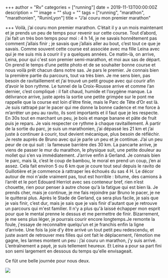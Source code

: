 +++
author = "Rv"
categories = ["running"]
date = 2019-11-13T00:00:00Z
description = ""
image = ""
slug = ""
tags = ["running", "marathon", "marathonien", "RuninLyon"]
title = "J’ai couru mon premier marathon"

+++
Voilà, j’ai couru mon premier marathon. C’était il y a un mois maintenant et je prends un peu de temps pour revenir sur cette course. Tout d’abord, j’ai fait un très bon temps pour moi : 4 h 14, je ne savais honnêtement pas comment j’allais finir ; je savais que j’allais aller au bout, c’est tout ce que je savais. Comme souvent cette course est associée avec ma fille Leina avec qui je me suis mis à courir il y a quelques années. Ce matin-là, on arrive, Leina, pour qui c'est son premier semi-marathon, et moi aux sas de départ. On prend le temps d’une petite photo et de se souhaiter bonne course et nous voilà prêt chacun dans notre sas. Je pars le premier. Je connais bien la première partie du parcours, tout va très bien. Je me sens bien, pas besoin de ravitaillement et j’ai trouvé un petit groupe avec qui courir afin d’avoir le bon rythme. Le tunnel de la Croix-Rousse arrive et comme l’an dernier, c’est compliqué : il fait chaud, humide et l’oxygène manque. La délivrance arrive, juste après la sortie une petite grimpée sur le pont me rappelle que la course est loin d'être finie, mais le Parc de Tête d’Or est là. Je suis rattrapé par le pacer qui me donne la bonne cadence et me force à m’arrêter un peu au ravito, ils sont importants et il faut que je les respecte. En 30s tout en marchant un peu, je bois et mange banane et pâte de fruit puis je repars. Je vais respecter ce rythme à chaque ravitaillement. À partir de la sortie du parc, je suis un marathonien, j’ai dépassé les 21 km et j’ai juste à continuer à courir, tout devient mécanique, plus besoin de réfléchir. Je reste auprès de Bruno avec qui je parle un peu et je continue. J’ai un peu peur de ce qui suit : la fameuse barrière des 30 km. La pancarte arrive, je viens de passer le mur du marathon, le physique suit, une petite douleur au mollet qui s’en va immédiatement. J’arrive enfin à Gerland. Je connais bien le parc, mais là, c’est le coup de bambou, le moral en prend un coup, j’en ai assez. Cela fait environ 5 ou 6 km que je coure tout seul depuis le ravito de Guillotière et je commence à rattraper les échoués du sas 4 H. Le décor autour de moi n'aide vraiment pas, tout est horrible : bitume, des camions à l’arrêt et le port Edouard Herriot avec ses conteneur bref, rien n’est chouette, rien pour penser à autre chose qu'à la fatigue qui est bien là. Je prends cher, mais je continue, je me fais rejoindre par Bruno le pacer, je ne le quitterai plus. Après le Stade de Gerland, ça sera plus facile, je sais que je vais finir, c’est dur, mais je sais que je vais finir d'autant que je retrouve un parcours qui m'est familier. Il n'y a plus qu'à laissé échapper mon esprit pour que le mental prenne le dessus et me permettre de finir. Bizarrement, je me sens plus léger, je pourrais courir encore longtemps.Je remonte la foule, j'essaye de reconnaître quelqu'un et je franchis enfin la ligne d’arrivée. Une fois la joie d’y être arrivé un tout petit peu redescendu, et juste avant de retrouver mes filles qui ont fait le déplacement, l’émotion me gagne, les larmes montent un peu : j’ai couru un marathon, j’y suis arrivé. L’entraînement a payé, je suis tellement heureux. Et Leina a pour sa part fini son semi largement en dessous du temps qu'elle envisageait.

Ce fût une belle journée pour nous deux.

![](/uploads/2021-07-22-img_3568-2.jpg)